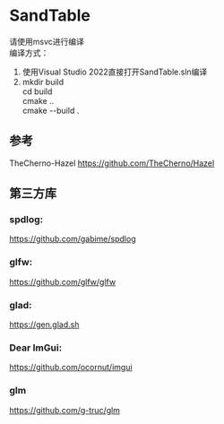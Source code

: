 # SandTable

请使用msvc进行编译  
编译方式：  
1. 使用Visual Studio 2022直接打开SandTable.sln编译
2. mkdir build  
    cd build  
    cmake ..  
    cmake --build . 

## 参考
TheCherno-Hazel
https://github.com/TheCherno/Hazel  

## 第三方库
### spdlog:
https://github.com/gabime/spdlog  
### glfw:
https://github.com/glfw/glfw  
### glad:
https://gen.glad.sh  
### Dear ImGui:
https://github.com/ocornut/imgui  
### glm
https://github.com/g-truc/glm